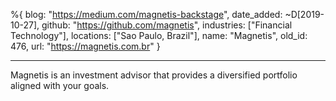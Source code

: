 %{
  blog: "https://medium.com/magnetis-backstage",
  date_added: ~D[2019-10-27],
  github: "https://github.com/magnetis",
  industries: ["Financial Technology"],
  locations: ["Sao Paulo, Brazil"],
  name: "Magnetis",
  old_id: 476,
  url: "https://magnetis.com.br"
}

---

Magnetis is an investment advisor that provides a diversified portfolio aligned with your goals.
